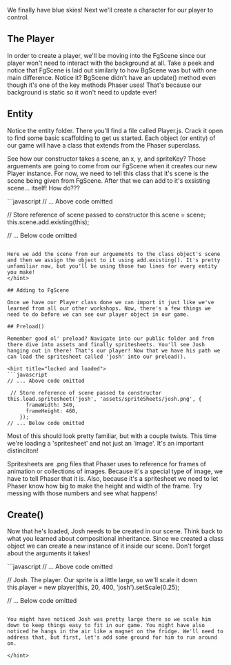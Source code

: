 We finally have blue skies! Next we'll create a character for our player to control.

## The Player

In order to create a player, we'll be moving into the FgScene since our player won't need to interact with the background at all. Take a peek and notice that FgScene is laid out similarly to how BgScene was but with one main difference. Notice it? BgScene didn't have an update() method even though it's one of the key methods Phaser uses! That's because our background is static so it won't need to update ever!

## Entity

Notice the entity folder. There you'll find a file called Player.js. Crack it open to find some basic scaffolding to get us started. Each object (or entity) of our game will have a class that extends from the Phaser superclass.

See how our constructor takes a scene, an x, y, and spriteKey? Those arguements are going to come from our FgScene when it creates our new Player instance. For now, we need to tell this class that it's scene is the scene being given from FgScene. After that we can add to it's exsisting scene... itself! How do???

<hint title="solution">
```javascript
// ... Above code omitted

 // Store reference of scene passed to constructor
    this.scene = scene;
    this.scene.add.existing(this);


// ... Below code omitted
```

Here we add the scene from our arguements to the class object's scene and then we assign the object to it using add.existing(). It's pretty unfamiliar now, but you'll be using those two lines for every entity you make!
</hint>

## Adding to FgScene

Once we have our Player class done we can import it just like we've learned from all our other workshops. Now, there's a few things we need to do before we can see our player object in our game.

## Preload()

Remember good ol' preload? Navigate into our public folder and from there dive into assets and finally spritesheets. You'll see Josh hanging out in there! That's our player! Now that we have his path we can load the spritesheet called 'josh' into our preload().

<hint title="locked and loaded">
```javascript
// ... Above code omitted

 // Store reference of scene passed to constructor
this.load.spritesheet('josh', 'assets/spriteSheets/josh.png', {
      frameWidth: 340,
      frameHeight: 460,
    });
// ... Below code omitted
```

Most of this should look pretty familiar, but with a couple twists. This time we're loading a 'spritesheet' and not just an 'image'. It's an important distinciton!

Spritesheets are .png files that Phaser uses to reference for frames of animation or collections of images. Because it's a special type of image, we have to tell Phaser that it is. Also, because it's a spritesheet we need to let Phaser know how big to make the height and width of the frame. Try messing with those numbers and see what happens!
</hint>

## Create()

Now that he's loaded, Josh needs to be created in our scene. Think back to what you learned about compositional inheritance. Since we created a class object we can create a new instance of it inside our scene. Don't forget about the arguments it takes!

<hint title="creation complete">
```javascript
// ... Above code omitted

 // Josh. The player. Our sprite is a little large, so we'll scale it down
    this.player = new player(this, 20, 400, 'josh').setScale(0.25);

// ... Below code omitted
```

You might have noticed Josh was pretty large there so we scale him down to keep things easy to fit in our game. You might have also noticed he hangs in the air like a magnet on the fridge. We'll need to address that, but first, let's add some ground for him to run around on.

</hint>
